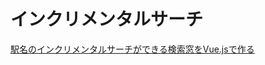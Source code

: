 # インクリメンタルサーチ

[駅名のインクリメンタルサーチができる検索窓をVue.jsで作る](https://qiita.com/kumatira/items/058a9e609658465666b6)
